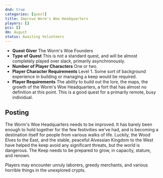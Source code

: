 ```yaml
---
dnd: true
categories: [quest]
title: Improve Worm's Woe Headquarters
players: []
pcs: []
dm: August
status: Awaiting Volunteers
---
```

* **Quest Giver** The Worm's Woe Founders
* **Type of Quest** This is not a standard quest, and will be almost completely played over slack, primarily asynchronously.
* **Number of Player Characters** One or two.
* **Player Character Requirements** Level 1. Some sort of background experience in building or managing a keep would be required.
* **Player Requirements** The ability to build out the lore, the maps, the growth of the Worm's Woe Headquarters, a fort that has almost no definition at this point.  This is a good quest for a primarily remote, busy individual.

## Posting
The Worm's Woe Headquarters needs to be improved.  It has barely been enough to hold together for the few festivities we've had, and is becoming a destination itself for people from various walks of life.  Luckily, the Wood Elves to the East, and the stable, peaceful Alvessian Kingdom to the West have helped the keep avoid any significant threats, but the world is dangerous.  The Keep needs to be prepared to grow, in capacity, stature, and renown.

Players may encounter unruly laborers, greedy merchants, and various horrible things in the unexplored crypts.